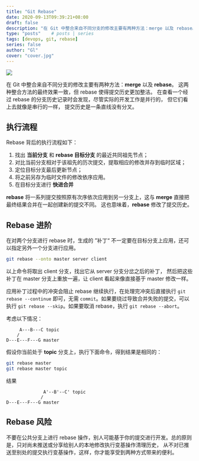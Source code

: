 ```yaml
---
title: "Git Rebase"
date: 2020-09-13T09:39:21+08:00
draft: false
description: "在 Git 中整合来自不同分支的修改主要有两种方法：merge 以及 rebase。rebase 命令能够将提交到某一分支上的所有修改都应用到另一分支上。"
type: "posts"    # posts | series
tags: [devops, git, rebase]
series: false
author: "Gl"
cover: "cover.jpg"
---
```


![](cover.jpg)

在 Git 中整合来自不同分支的修改主要有两种方法：**merge** 以及 **rebase**。
这两种整合方法的最终效果一致，但 rebase 使得提交历史更加整洁。
在查看一个经过 rebase 的分支历史记录时会发现，尽管实际的开发工作是并行的， 但它们看上去就像是串行的一样，
提交历史是一条直线没有分叉。

## 执行流程

Rebase 背后的执行流程如下：

1. 找出 **当前分支** 和 **rebase 目标分支** 的最近共同祖先节点；
1. 对比当前分支相对于该祖先的历次提交，提取相应的修改并存到临时区域；
1. 定位目标分支最后更新节点；
1. 将之前另存为临时文件的修改依序应用。
1. 在目标分支进行 **快进合并**

**rebase** 将一系列提交按照原有次序依次应用到另一分支上，这与 **merge** 直接把最终结果合并在一起创建新的提交不同。
这也意味着，**rebase** 修改了提交历史。

## Rebase 进阶

在对两个分支进行 rebase 时，生成的 ”补丁“ 不一定要在目标分支上应用，还可以指定另外一个分支进行应用。

```bash
git rebase --onto master server client
```

以上命令将取出 client 分支，找出它从 server 分支分岔之后的补丁， 然后把这些补丁在 master 分支上重放一遍，让 client 看起来像直接基于 master 修改一样。

应用补丁过程中的冲突会阻止 rebase 继续执行，在处理完冲突后直接执行 `git rebase --continue` 即可，无需 `commit`。如果要绕过导致合并失败的提交，可以执行
`git rebase --skip`。如果要取消 rebase，执行 `git rebase --abort`。

考虑以下情况：

```text
     A---B---C topic
    /
D---E---F---G master
```

假设你当前处于 **topic** 分支上，执行下面命令，得到结果是相同的：

```bash
git rebase master
git rebase master topic
```

结果

```text
              A'--B'--C' topic
             /
D---E---F---G master
```

## Rebase 风险

不要在公共分支上进行 rebase 操作，别人可能基于你的提交进行开发。总的原则是，只对尚未推送或分享给别人的本地修改执行变基操作清理历史， 从不对已推送至别处的提交执行变基操作，这样，你才能享受到两种方式带来的便利。
